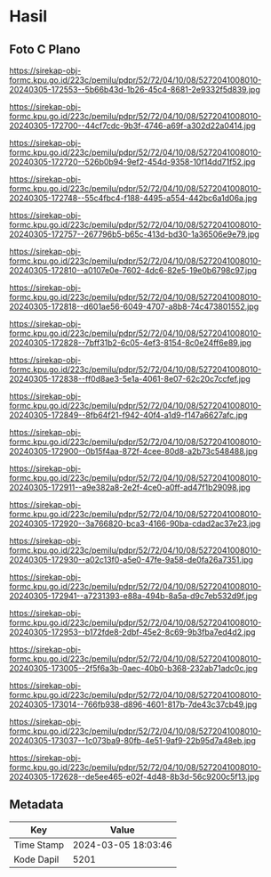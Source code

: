 # Hasil

## Foto C Plano

https://sirekap-obj-formc.kpu.go.id/223c/pemilu/pdpr/52/72/04/10/08/5272041008010-20240305-172553--5b66b43d-1b26-45c4-8681-2e9332f5d839.jpg

https://sirekap-obj-formc.kpu.go.id/223c/pemilu/pdpr/52/72/04/10/08/5272041008010-20240305-172700--44cf7cdc-9b3f-4746-a69f-a302d22a0414.jpg

https://sirekap-obj-formc.kpu.go.id/223c/pemilu/pdpr/52/72/04/10/08/5272041008010-20240305-172720--526b0b94-9ef2-454d-9358-10f14dd71f52.jpg

https://sirekap-obj-formc.kpu.go.id/223c/pemilu/pdpr/52/72/04/10/08/5272041008010-20240305-172748--55c4fbc4-f188-4495-a554-442bc6a1d06a.jpg

https://sirekap-obj-formc.kpu.go.id/223c/pemilu/pdpr/52/72/04/10/08/5272041008010-20240305-172757--267796b5-b65c-413d-bd30-1a36506e9e79.jpg

https://sirekap-obj-formc.kpu.go.id/223c/pemilu/pdpr/52/72/04/10/08/5272041008010-20240305-172810--a0107e0e-7602-4dc6-82e5-19e0b6798c97.jpg

https://sirekap-obj-formc.kpu.go.id/223c/pemilu/pdpr/52/72/04/10/08/5272041008010-20240305-172818--d601ae56-6049-4707-a8b8-74c473801552.jpg

https://sirekap-obj-formc.kpu.go.id/223c/pemilu/pdpr/52/72/04/10/08/5272041008010-20240305-172828--7bff31b2-6c05-4ef3-8154-8c0e24ff6e89.jpg

https://sirekap-obj-formc.kpu.go.id/223c/pemilu/pdpr/52/72/04/10/08/5272041008010-20240305-172838--ff0d8ae3-5e1a-4061-8e07-62c20c7ccfef.jpg

https://sirekap-obj-formc.kpu.go.id/223c/pemilu/pdpr/52/72/04/10/08/5272041008010-20240305-172849--8fb64f21-f942-40f4-a1d9-f147a6627afc.jpg

https://sirekap-obj-formc.kpu.go.id/223c/pemilu/pdpr/52/72/04/10/08/5272041008010-20240305-172900--0b15f4aa-872f-4cee-80d8-a2b73c548488.jpg

https://sirekap-obj-formc.kpu.go.id/223c/pemilu/pdpr/52/72/04/10/08/5272041008010-20240305-172911--a9e382a8-2e2f-4ce0-a0ff-ad47f1b29098.jpg

https://sirekap-obj-formc.kpu.go.id/223c/pemilu/pdpr/52/72/04/10/08/5272041008010-20240305-172920--3a766820-bca3-4166-90ba-cdad2ac37e23.jpg

https://sirekap-obj-formc.kpu.go.id/223c/pemilu/pdpr/52/72/04/10/08/5272041008010-20240305-172930--a02c13f0-a5e0-47fe-9a58-de0fa26a7351.jpg

https://sirekap-obj-formc.kpu.go.id/223c/pemilu/pdpr/52/72/04/10/08/5272041008010-20240305-172941--a7231393-e88a-494b-8a5a-d9c7eb532d9f.jpg

https://sirekap-obj-formc.kpu.go.id/223c/pemilu/pdpr/52/72/04/10/08/5272041008010-20240305-172953--b172fde8-2dbf-45e2-8c69-9b3fba7ed4d2.jpg

https://sirekap-obj-formc.kpu.go.id/223c/pemilu/pdpr/52/72/04/10/08/5272041008010-20240305-173005--2f5f6a3b-0aec-40b0-b368-232ab71adc0c.jpg

https://sirekap-obj-formc.kpu.go.id/223c/pemilu/pdpr/52/72/04/10/08/5272041008010-20240305-173014--766fb938-d896-4601-817b-7de43c37cb49.jpg

https://sirekap-obj-formc.kpu.go.id/223c/pemilu/pdpr/52/72/04/10/08/5272041008010-20240305-173037--1c073ba9-80fb-4e51-9af9-22b95d7a48eb.jpg

https://sirekap-obj-formc.kpu.go.id/223c/pemilu/pdpr/52/72/04/10/08/5272041008010-20240305-172628--de5ee465-e02f-4d48-8b3d-56c9200c5f13.jpg


## Metadata

| Key        | Value               |
| ---------- | ------------------- |
| Time Stamp | 2024-03-05 18:03:46 |
| Kode Dapil | 5201                |



